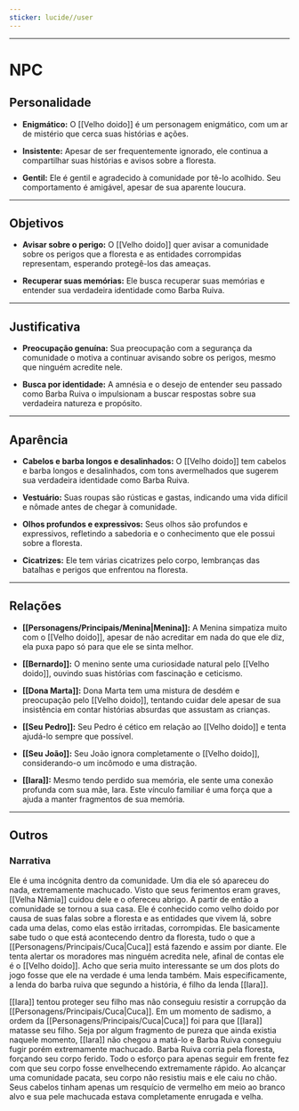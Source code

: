 ```yaml
---
sticker: lucide//user
---
```

---
# NPC

## Personalidade

- **Enigmático:** O [[Velho doido]] é um personagem enigmático, com um ar de mistério que cerca suas histórias e ações.

- **Insistente:** Apesar de ser frequentemente ignorado, ele continua a compartilhar suas histórias e avisos sobre a floresta.

- **Gentil:** Ele é gentil e agradecido à comunidade por tê-lo acolhido. Seu comportamento é amigável, apesar de sua aparente loucura.

---
## Objetivos

- **Avisar sobre o perigo:** O [[Velho doido]] quer avisar a comunidade sobre os perigos que a floresta e as entidades corrompidas representam, esperando protegê-los das ameaças.

- **Recuperar suas memórias:** Ele busca recuperar suas memórias e entender sua verdadeira identidade como Barba Ruiva.

---
## Justificativa

- **Preocupação genuína:** Sua preocupação com a segurança da comunidade o motiva a continuar avisando sobre os perigos, mesmo que ninguém acredite nele.

- **Busca por identidade:** A amnésia e o desejo de entender seu passado como Barba Ruiva o impulsionam a buscar respostas sobre sua verdadeira natureza e propósito.

---
## Aparência 

- **Cabelos e barba longos e desalinhados:** O [[Velho doido]] tem cabelos e barba longos e desalinhados, com tons avermelhados que sugerem sua verdadeira identidade como Barba Ruiva.

- **Vestuário:** Suas roupas são rústicas e gastas, indicando uma vida difícil e nômade antes de chegar à comunidade.

- **Olhos profundos e expressivos:** Seus olhos são profundos e expressivos, refletindo a sabedoria e o conhecimento que ele possui sobre a floresta.

- **Cicatrizes:** Ele tem várias cicatrizes pelo corpo, lembranças das batalhas e perigos que enfrentou na floresta.

---
## Relações

- **[[Personagens/Principais/Menina|Menina]]:** A Menina simpatiza muito com o [[Velho doido]], apesar de não acreditar em nada do que ele diz, ela puxa papo só para que ele se sinta melhor.

- **[[Bernardo]]:** O menino sente uma curiosidade natural pelo [[Velho doido]], ouvindo suas histórias com fascinação e ceticismo.

- **[[Dona Marta]]:** Dona Marta tem uma mistura de desdém e preocupação pelo [[Velho doido]], tentando cuidar dele apesar de sua insistência em contar histórias absurdas que assustam as crianças.

- **[[Seu Pedro]]:** Seu Pedro é cético em relação ao [[Velho doido]] e tenta ajudá-lo sempre que possível.

- **[[Seu João]]:** Seu João ignora completamente o [[Velho doido]], considerando-o um incômodo e uma distração.

- **[[Iara]]:** Mesmo tendo perdido sua memória, ele sente uma conexão profunda com sua mãe, Iara. Este vínculo familiar é uma força que a ajuda a manter fragmentos de sua memória.

---
## Outros

### Narrativa

Ele é uma incógnita dentro da comunidade. Um dia ele só apareceu do nada, extremamente machucado. Visto que seus ferimentos eram graves, [[Velha Nâmia]] cuidou dele e o ofereceu abrigo. A partir de então a comunidade se tornou a sua casa. Ele é conhecido como velho doido por causa de suas falas sobre a floresta e as entidades que vivem lá, sobre cada uma delas, como elas estão irritadas, corrompidas. Ele basicamente sabe tudo o que está acontecendo dentro da floresta, tudo o que a [[Personagens/Principais/Cuca|Cuca]] está fazendo e assim por diante. Ele tenta alertar os moradores mas ninguém acredita nele, afinal de contas ele é o [[Velho doido]]. Acho que seria muito interessante se um dos plots do jogo fosse que ele na verdade é uma lenda também. Mais especificamente, a lenda do barba ruiva que segundo a história, é filho da lenda [[Iara]]. 

[[Iara]] tentou proteger seu filho mas não conseguiu resistir a corrupção da [[Personagens/Principais/Cuca|Cuca]]. Em um momento de sadismo, a ordem da [[Personagens/Principais/Cuca|Cuca]] foi para que [[Iara]] matasse seu filho. Seja por algum fragmento de pureza que ainda existia naquele momento, [[Iara]] não chegou a matá-lo e Barba Ruiva conseguiu fugir porém extremamente machucado. Barba Ruiva corria pela floresta, forçando seu corpo ferido. Todo o esforço para apenas seguir em frente fez com que seu corpo fosse envelhecendo extremamente rápido. Ao alcançar uma comunidade pacata, seu corpo não resistiu mais e ele caiu no chão. Seus cabelos tinham apenas um resquício de vermelho em meio ao branco alvo e sua pele machucada estava completamente enrugada e velha.
